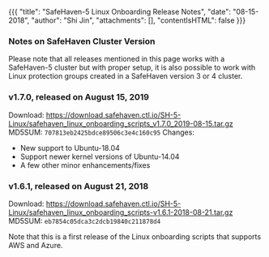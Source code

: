 {{{
  "title": "SafeHaven-5 Linux Onboarding Release Notes",
  "date": "08-15-2018",
  "author": "Shi Jin",
  "attachments": [],
  "contentIsHTML": false
}}}

### Notes on SafeHaven Cluster Version
Please note that all releases mentioned in this page works with a SafeHaven-5 cluster but with proper setup, it is also possible to work with Linux protection groups created in a SafeHaven version 3 or 4 cluster.

### v1.7.0, released on August 15, 2019
Download: https://download.safehaven.ctl.io/SH-5-Linux/safehaven_linux_onboarding_scripts_v1.7.0_2019-08-15.tar.gz
MD5SUM: `707813eb2425bdce89506c3e4c160c95`
Changes:
* New support to Ubuntu-18.04
* Support newer kernel versions of Ubuntu-14.04
* A few other minor enhancements/fixes

### v1.6.1, released on August 21, 2018

Download: https://download.safehaven.ctl.io/SH-5-Linux/safehaven_linux_onboarding_scripts-v1.6.1-2018-08-21.tar.gz
MD5SUM: `eb7854c05dca3c2dcb19840c211878d4`

Note that this is a first release of the Linux onboarding scripts that supports AWS and Azure.
